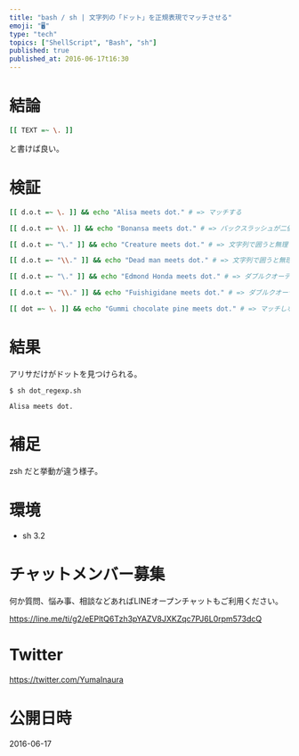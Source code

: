 ```yaml
---
title: "bash / sh | 文字列の「ドット」を正規表現でマッチさせる"
emoji: "🖥"
type: "tech"
topics: ["ShellScript", "Bash", "sh"]
published: true
published_at: 2016-06-17t16:30
---
```


# 結論

```bash
[[ TEXT =~ \. ]]
```
と書けば良い。

# 検証

```bash:dot_regexp.sh
[[ d.o.t =~ \. ]] && echo "Alisa meets dot." # => マッチする

[[ d.o.t =~ \\. ]] && echo "Bonansa meets dot." # => バックスラッシュが二個だと無理

[[ d.o.t =~ "\." ]] && echo "Creature meets dot." # => 文字列で囲うと無理

[[ d.o.t =~ "\\." ]] && echo "Dead man meets dot." # => 文字列で囲うと無理

[[ d.o.t =~ "\." ]] && echo "Edmond Honda meets dot." # => ダブルクオーテーションで囲っても無理

[[ d.o.t =~ "\\." ]] && echo "Fuishigidane meets dot." # => ダブルクオーテーションで囲っても無理

[[ dot =~ \. ]] && echo "Gummi chocolate pine meets dot." # => マッチしないのが正解
```

# 結果

アリサだけがドットを見つけられる。

```
$ sh dot_regexp.sh

Alisa meets dot.
```

# 補足

zsh だと挙動が違う様子。

# 環境

- sh 3.2








<!-- Update From Qiita API -->

# チャットメンバー募集


何か質問、悩み事、相談などあればLINEオープンチャットもご利用ください。

https://line.me/ti/g2/eEPltQ6Tzh3pYAZV8JXKZqc7PJ6L0rpm573dcQ





# Twitter


https://twitter.com/YumaInaura


<!-- Update From Qiita API -->



# 公開日時

2016-06-17
